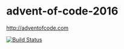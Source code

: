 # advent-of-code-2016
http://adventofcode.com

[![Build Status](https://travis-ci.org/olbura/advent-of-code-2016.svg?branch=master)](https://travis-ci.org/olbura/advent-of-code-2016)